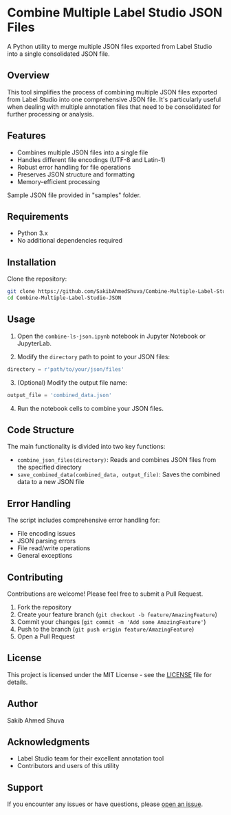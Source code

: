 # Combine Multiple Label Studio JSON Files

A Python utility to merge multiple JSON files exported from Label Studio into a single consolidated JSON file.

## Overview

This tool simplifies the process of combining multiple JSON files exported from Label Studio into one comprehensive JSON file. It's particularly useful when dealing with multiple annotation files that need to be consolidated for further processing or analysis.

## Features

- Combines multiple JSON files into a single file
- Handles different file encodings (UTF-8 and Latin-1)
- Robust error handling for file operations
- Preserves JSON structure and formatting
- Memory-efficient processing
  
Sample JSON file provided in "samples" folder.

## Requirements

- Python 3.x
- No additional dependencies required

## Installation

Clone the repository:

```bash
git clone https://github.com/SakibAhmedShuva/Combine-Multiple-Label-Studio-JSON.git
cd Combine-Multiple-Label-Studio-JSON
```

## Usage

1. Open the `combine-ls-json.ipynb` notebook in Jupyter Notebook or JupyterLab.

2. Modify the `directory` path to point to your JSON files:
```python
directory = r'path/to/your/json/files'
```

3. (Optional) Modify the output file name:
```python
output_file = 'combined_data.json'
```

4. Run the notebook cells to combine your JSON files.

## Code Structure

The main functionality is divided into two key functions:

- `combine_json_files(directory)`: Reads and combines JSON files from the specified directory
- `save_combined_data(combined_data, output_file)`: Saves the combined data to a new JSON file

## Error Handling

The script includes comprehensive error handling for:
- File encoding issues
- JSON parsing errors
- File read/write operations
- General exceptions

## Contributing

Contributions are welcome! Please feel free to submit a Pull Request.

1. Fork the repository
2. Create your feature branch (`git checkout -b feature/AmazingFeature`)
3. Commit your changes (`git commit -m 'Add some AmazingFeature'`)
4. Push to the branch (`git push origin feature/AmazingFeature`)
5. Open a Pull Request

## License

This project is licensed under the MIT License - see the [LICENSE](LICENSE) file for details.

## Author

Sakib Ahmed Shuva

## Acknowledgments

- Label Studio team for their excellent annotation tool
- Contributors and users of this utility

## Support

If you encounter any issues or have questions, please [open an issue](https://github.com/SakibAhmedShuva/Combine-Multiple-Label-Studio-JSON/issues).
